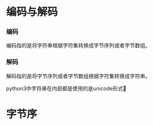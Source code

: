 # 编码与解码
### 编码
  编码指的是将字符串根据字符集转换成字节序列或者字节数组。
### 解码
  解码指的是将字节序列或者字节数组根据字符集转换成字符串。
  
python3中字符串在内部都是使用的是unicode形式 
# 字节序

<!--stackedit_data:
eyJoaXN0b3J5IjpbMTYzNTkwNzc3MSwtMTYzMjI1MTIzMCwtMT
E1MTA1MDI2NCwtMTE1NzE5MzU1OCwtMTkxNTEzNTc4OCwtNzg2
MDc0NTc0XX0=
-->
